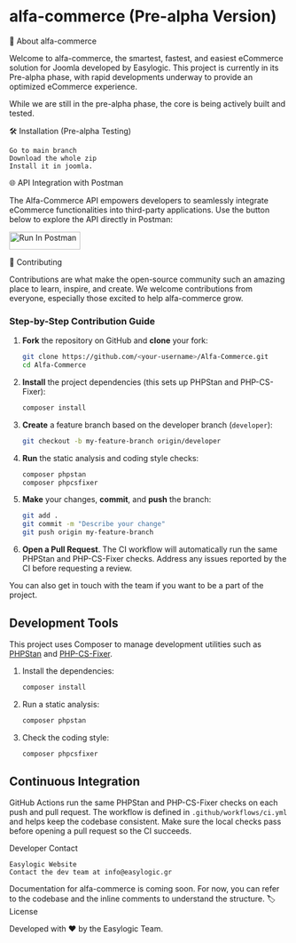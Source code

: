 # alfa-commerce (Pre-alpha Version)

🚀 About alfa-commerce

Welcome to alfa-commerce, the smartest, fastest, and easiest eCommerce solution for Joomla developed by Easylogic.
This project is currently in its Pre-alpha phase, with rapid developments underway to provide an optimized eCommerce experience.

While we are still in the pre-alpha phase, the core is being actively built and tested.

🛠️ Installation (Pre-alpha Testing)

    Go to main branch
    Download the whole zip
    Install it in joomla.

🌐 API Integration with Postman

The Alfa-Commerce API empowers developers to seamlessly integrate eCommerce functionalities into third-party applications. Use the button below to explore the API directly in Postman:

[<img src="https://run.pstmn.io/button.svg" alt="Run In Postman" style="width: 128px; height: 32px;">](https://null.postman.co/collection/40562641-db6c701d-6cee-4955-96b3-d357447b9bfe?source=rip_markdown)


🤝 Contributing

Contributions are what make the open-source community such an amazing place to learn, inspire, and create. We welcome contributions from everyone, especially those excited to help alfa-commerce grow.

### Step-by-Step Contribution Guide

1. **Fork** the repository on GitHub and **clone** your fork:

   ```bash
   git clone https://github.com/<your-username>/Alfa-Commerce.git
   cd Alfa-Commerce
   ```

2. **Install** the project dependencies (this sets up PHPStan and PHP-CS-Fixer):

   ```bash
   composer install
   ```

3. **Create** a feature branch based on the developer branch (`developer`):

   ```bash
   git checkout -b my-feature-branch origin/developer
   ```

4. **Run** the static analysis and coding style checks:

   ```bash
   composer phpstan
   composer phpcsfixer
   ```

5. **Make** your changes, **commit**, and **push** the branch:

   ```bash
   git add .
   git commit -m "Describe your change"
   git push origin my-feature-branch
   ```

6. **Open a Pull Request**. The CI workflow will automatically run the same PHPStan and PHP-CS-Fixer checks. Address any issues reported by the CI before requesting a review.

You can also get in touch with the team if you want to be a part of the project.

## Development Tools

This project uses Composer to manage development utilities such as
[PHPStan](https://phpstan.org/) and
[PHP-CS-Fixer](https://github.com/PHP-CS-Fixer/PHP-CS-Fixer).

1. Install the dependencies:

   ```bash
   composer install
   ```

2. Run a static analysis:

   ```bash
   composer phpstan
   ```

3. Check the coding style:

   ```bash
   composer phpcsfixer
   ```

## Continuous Integration

GitHub Actions run the same PHPStan and PHP-CS-Fixer checks on each push and pull request. The workflow is defined in `.github/workflows/ci.yml` and helps keep the codebase consistent. Make sure the local checks pass before opening a pull request so the CI succeeds.


Developer Contact

    Easylogic Website
    Contact the dev team at info@easylogic.gr

Documentation for alfa-commerce is coming soon. For now, you can refer to the codebase and the inline comments to understand the structure.
🏷️ License

Developed with ❤️ by the Easylogic Team.
